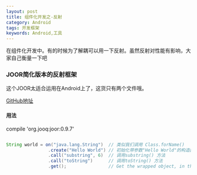 ```yaml
---
layout: post
title: 组件化开发之-反射
category: Android
tags: 开发框架
keywords: Android,工具
---
```


在组件化开发中。有的时候为了解耦可以用一下反射。虽然反射对性能有影响，大家自己衡量一下吧

### JOOR简化版本的反射框架

这个JOOR太适合运用在Android上了，这货只有两个文件哦。

[GitHub地址](https://github.com/jOOQ/jOOR)

#### 用法

compile 'org.jooq:joor:0.9.7'

``` java

String world = on("java.lang.String")  // 类似我们调用 Class.forName()
                .create("Hello World") // 初始化带参数"Hello World"的构造函数
                .call("substring", 6)  // 调用substring() 方法
                .call("toString")      // 调用toString() 方法
                .get();                // Get the wrapped object, in this case a String

```


